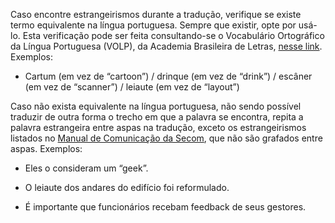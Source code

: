 Caso encontre estrangeirismos durante a tradução, verifique se existe termo equivalente na língua portuguesa. Sempre que existir, opte por usá-lo. Esta verificação pode ser feita consultando-se o Vocabulário Ortográfico da Língua Portuguesa (VOLP), da Academia Brasileira de Letras, [nesse link](http://www.academia.org.br/abl/cgi/cgilua.exe/sys/start.htm?sid=23). Exemplos:

- Cartum (em vez de “cartoon”) / drinque (em vez de “drink”) / escâner (em vez de “scanner”) / leiaute (em vez de “layout”)

Caso não exista equivalente na língua portuguesa, não sendo possível traduzir de outra forma o trecho em que a palavra se encontra, repita a palavra estrangeira entre aspas na tradução, exceto os estrangeirismos listados no [Manual de Comunicação da Secom](http://www12.senado.gov.br/manualdecomunicacao/redacao-e-estilo/estilo/estrangeirismos-grafados-sem-italico), que não são grafados entre aspas. Exemplos:

- Eles o consideram um “geek”.

- O leiaute dos andares do edifício foi reformulado.

- É importante que funcionários recebam feedback de seus gestores.